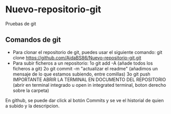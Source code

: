 # Nuevo-repositorio-git
Pruebas de git
## Comandos de git
- Para clonar el repositorio de git, puedes usar el siguiente comando:
git clone https://github.com/AidaBS86/Nuevo-repositorio-git.git
- Para subir ficheros a un repositorio:
1o git add -A (añade todos los ficheros a git)
2o git commit -m "actualizar el readme" (añadimos un mensaje de lo que estamos subiendo, entre comillas)
3o git push
IMPORTANTE ABRIR LA TERMINAL EN DOCUMENTO DEL REPOSITORIO (abrir en terminal integrado u open in integrated terminal, boton derecho sobre la carpeta)


En github, se puede dar click al botón Commits y se ve el historial de quien a subido y la descripcion.